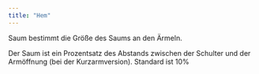 ```yaml
---
title: "Hem"
---
```


Saum bestimmt die Größe des Saums an den Ärmeln.

Der Saum ist ein Prozentsatz des Abstands zwischen der Schulter und der Armöffnung (bei der Kurzarmversion). Standard ist 10%
